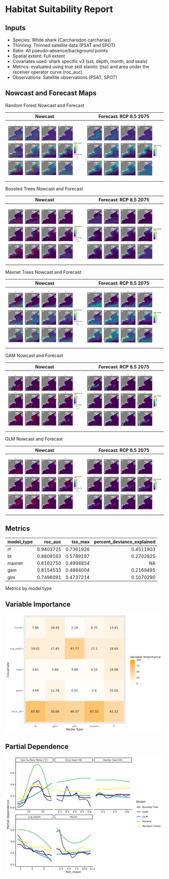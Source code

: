 Habitat Suitability Report
================

## Inputs

- Species: White shark (Carcharodon carcharias)
- Thinning: Thinned satellite data (PSAT and SPOT)
- Ratio: All pseudo-absence/background points
- Spatial extent: Full extent
- Covariates used: shark specific v3 (sst, depth, month, and seals)
- Metrics: evaluated using true skill staistic (tss) and area under the
  receiver operator curve (roc_auc)
- Observations: Satellite observations (PSAT, SPOT)

## Nowcast and Forecast Maps

Random Forest Nowcast and Forecast

| Nowcast | Forecast: RCP 8.5 2075 |
|:--:|:--:|
| ![](../../../../tidy_reports/versions/c11/010960/c11.010960.01_12_rf_compiled_casts.png) | ![](../../../../tidy_reports/versions/c11/010964/c11.010964.01_12_rf_compiled_casts.png) |

Boosted Trees Nowcast and Forecast

| Nowcast | Forecast: RCP 8.5 2075 |
|:--:|:--:|
| ![](../../../../tidy_reports/versions/c11/010960/c11.010960.01_12_bt_compiled_casts.png) | ![](../../../../tidy_reports/versions/c11/010964/c11.010964.01_12_bt_compiled_casts.png) |

Maxnet Trees Nowcast and Forecast

| Nowcast | Forecast: RCP 8.5 2075 |
|:--:|:--:|
| ![](../../../../tidy_reports/versions/c11/010960/c11.010960.01_12_maxent_compiled_casts.png) | ![](../../../../tidy_reports/versions/c11/010964/c11.010964.01_12_maxent_compiled_casts.png) |

GAM Nowcast and Forecast

| Nowcast | Forecast: RCP 8.5 2075 |
|:--:|:--:|
| ![](../../../../tidy_reports/versions/c11/010960/c11.010960.01_12_gam_compiled_casts.png) | ![](../../../../tidy_reports/versions/c11/010964/c11.010964.01_12_gam_compiled_casts.png) |

GLM Nowcast and Forecast

| Nowcast | Forecast: RCP 8.5 2075 |
|:--:|:--:|
| ![](../../../../tidy_reports/versions/c11/010960/c11.010960.01_12_glm_compiled_casts.png) | ![](../../../../tidy_reports/versions/c11/010964/c11.010964.01_12_glm_compiled_casts.png) |

## Metrics

| model_type |   roc_auc |   tss_max | percent_deviance_explained |
|:-----------|----------:|----------:|---------------------------:|
| rf         | 0.9403725 | 0.7361926 |                  0.4511903 |
| bt         | 0.8609163 | 0.5789197 |                  0.2702825 |
| maxnet     | 0.8162750 | 0.4994854 |                         NA |
| gam        | 0.8154533 | 0.4884004 |                  0.2169495 |
| glm        | 0.7496091 | 0.4737214 |                  0.1070290 |

Metrics by model type

## Variable Importance

![](m11.01096_tidy_compiled_files/figure-gfm/variable_importance-1.png)

## Partial Dependence

![](m11.01096_tidy_compiled_files/figure-gfm/partial_dependence-1.png)
